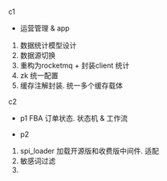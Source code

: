 c1 

-  运营管理 & app 

1. 数据统计模型设计
2. 数据源切换 
3. 重构为rocketmq  + 封装client 统计
4. zk 统一配置 
5. 缓存注解封装. 统一多个缓存载体 


c2 

- p1 
    FBA 订单状态. 状态机 & 工作流

- p2 

1. spi_loader 加载开源版和收费版中间件. 适配
2. 敏感词过滤
3. 



  





